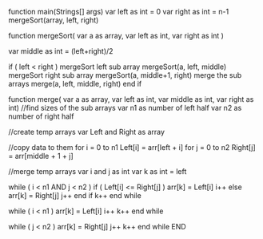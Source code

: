 function main(Strings[] args)
   var left as int = 0
   var right as int = n-1
   mergeSort(array, left, right)
   
function mergeSort( var a as array, var left as int, var right as int )
   
   var middle as int = (left+right)/2
   
   if ( left < right ) 
       mergeSort left sub array
       mergeSort(a, left, middle)
       mergeSort right sub array
       mergeSort(a, middle+1, right)
       merge the sub arrays
       merge(a, left, middle, right)
   end if

function merge( var a as array, var left as int, var middle as int, var right as int)
   //find sizes of the sub arrays
   var n1 as number of left half
   var n2 as number of right half

   //create temp arrays
   var Left and Right as array 
   
   //copy data to them
   for i = 0 to n1
       Left[i] = arr[left + i]
   for j = 0 to n2
       Right[j] = arr[middle + 1 + j]
       
   //merge temp arrays
   var i and j as int
   var k as int = left
   
   while ( i < n1 AND j < n2 )
      if ( Left[i] <= Right[j] )
         arr[k] = Left[i]
         i++
      else
         arr[k] = Right[j]
         j++
      end if
      k++
   end while
   
   while ( i < n1 )
      arr[k] = Left[i]
      i++
      k++
   end while
   
   while ( j < n2 )
      arr[k] = Right[j]
      j++
      k++
   end while
END